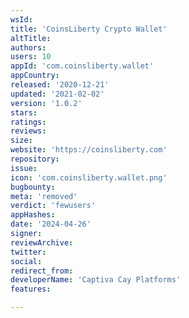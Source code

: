 ```yaml
---
wsId: 
title: 'CoinsLiberty Crypto Wallet'
altTitle: 
authors: 
users: 10
appId: 'com.coinsliberty.wallet'
appCountry: 
released: '2020-12-21'
updated: '2021-02-02'
version: '1.0.2'
stars: 
ratings: 
reviews: 
size: 
website: 'https://coinsliberty.com'
repository: 
issue: 
icon: 'com.coinsliberty.wallet.png'
bugbounty: 
meta: 'removed'
verdict: 'fewusers'
appHashes: 
date: '2024-04-26'
signer: 
reviewArchive: 
twitter: 
social: 
redirect_from: 
developerName: 'Captiva Cay Platforms'
features: 

---
```


